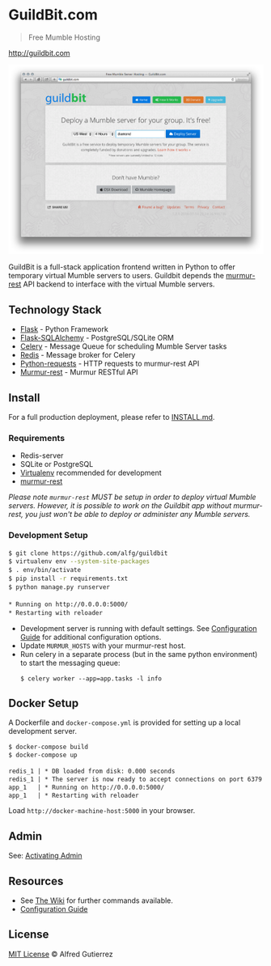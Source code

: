 # GuildBit.com
> Free Mumble Hosting

http://guildbit.com

![Guildbit.com](/app/static/img/screenshots/howitworks_home.png)

GuildBit is a full-stack application frontend written in Python to offer
temporary virtual Mumble servers to users. Guildbit depends the [murmur-rest](https://github.com/alfg/murmur-rest) API backend to interface
with the virtual Mumble servers.

## Technology Stack
* [Flask](http://flask.pocoo.org/) - Python Framework
* [Flask-SQLAlchemy](http://flask-sqlalchemy.pocoo.org/2.1/) - PostgreSQL/SQLite ORM
* [Celery](http://www.celeryproject.org/) - Message Queue for scheduling Mumble Server tasks
* [Redis](http://redis.io/) - Message broker for Celery
* [Python-requests](http://docs.python-requests.org/en/master/) - HTTP requests to murmur-rest API
* [Murmur-rest](https://github.com/alfg/murmur-rest) - Murmur RESTful API

## Install
For a full production deployment, please refer to [INSTALL.md](INSTALL.md).

### Requirements
* Redis-server
* SQLite or PostgreSQL
* [Virtualenv](https://virtualenv.pypa.io/en/stable/) recommended for development
* [murmur-rest](https://github.com/alfg/murmur-rest)

*Please note `murmur-rest` MUST be setup in order to deploy virtual Mumble servers. However, it is possible to work on the Guildbit app without murmur-rest, you just won't be able to deploy or administer any Mumble servers.*


### Development Setup
```bash
$ git clone https://github.com/alfg/guildbit
$ virtualenv env --system-site-packages
$ . env/bin/activate
$ pip install -r requirements.txt
$ python manage.py runserver

* Running on http://0.0.0.0:5000/
* Restarting with reloader
```

* Development server is running with default settings. See [Configuration Guide](https://github.com/alfg/guildbit/wiki/Configuration-Guide) for additional configuration options.
* Update `MURMUR_HOSTS` with your murmur-rest host.
* Run celery in a separate process (but in the same python environment) to start the messaging queue:
  ```
  $ celery worker --app=app.tasks -l info
  ```

## Docker Setup
A Dockerfile and `docker-compose.yml` is provided for setting up a local development server.
```
$ docker-compose build
$ docker-compose up

redis_1 | * DB loaded from disk: 0.000 seconds
redis_1 | * The server is now ready to accept connections on port 6379
app_1   | * Running on http://0.0.0.0:5000/
app_1   | * Restarting with reloader
```

Load `http://docker-machine-host:5000` in your browser.

## Admin
See: [Activating Admin](https://github.com/alfg/guildbit/wiki/Commands-and-Fixes#activating-admin)

## Resources
* See [The Wiki](https://github.com/alfg/guildbit/wiki/Commands-and-Fixes) for further commands available.
* [Configuration Guide](https://github.com/alfg/guildbit/wiki/Configuration-Guide)

## License

[MIT License](http://alfg.mit-license.org/) © Alfred Gutierrez
